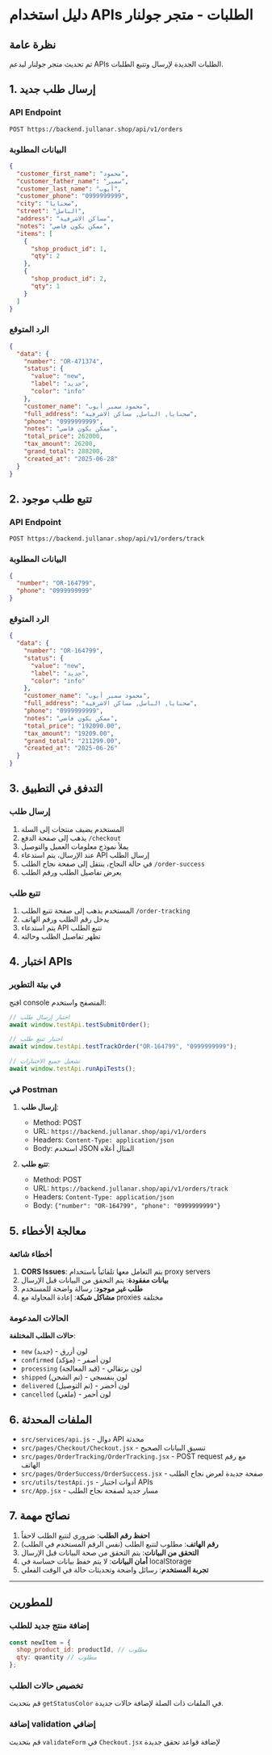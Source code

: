 # دليل استخدام APIs الطلبات - متجر جولنار

## نظرة عامة

تم تحديث متجر جولنار ليدعم APIs الطلبات الجديدة لإرسال وتتبع الطلبات.

## 1. إرسال طلب جديد

### API Endpoint
```
POST https://backend.jullanar.shop/api/v1/orders
```

### البيانات المطلوبة
```json
{
  "customer_first_name": "محمود",
  "customer_father_name": "سمير", 
  "customer_last_name": "أيوب",
  "customer_phone": "0999999999",
  "city": "صحنايا",
  "street": "الباسل",
  "address": "مساكن الاشرفية",
  "notes": "ممكن يكون فاضي",
  "items": [
    {
      "shop_product_id": 1,
      "qty": 2
    },
    {
      "shop_product_id": 2,
      "qty": 1
    }
  ]
}
```

### الرد المتوقع
```json
{
  "data": {
    "number": "OR-471374",
    "status": {
      "value": "new",
      "label": "جديد",
      "color": "info"
    },
    "customer_name": "محمود سمير أيوب",
    "full_address": "صحنايا, الباسل, مساكن الاشرفية",
    "phone": "0999999999",
    "notes": "ممكن يكون فاضي",
    "total_price": 262000,
    "tax_amount": 26200,
    "grand_total": 288200,
    "created_at": "2025-06-28"
  }
}
```

## 2. تتبع طلب موجود

### API Endpoint
```
POST https://backend.jullanar.shop/api/v1/orders/track
```

### البيانات المطلوبة
```json
{
  "number": "OR-164799",
  "phone": "0999999999"
}
```

### الرد المتوقع
```json
{
  "data": {
    "number": "OR-164799",
    "status": {
      "value": "new",
      "label": "جديد",
      "color": "info"
    },
    "customer_name": "محمود سمير أيوب",
    "full_address": "صحنايا, الباسل, مساكن الاشرفية",
    "phone": "0999999999",
    "notes": "ممكن يكون فاضي",
    "total_price": "192090.00",
    "tax_amount": "19209.00",
    "grand_total": "211299.00",
    "created_at": "2025-06-26"
  }
}
```

## 3. التدفق في التطبيق

### إرسال طلب
1. المستخدم يضيف منتجات إلى السلة
2. يذهب إلى صفحة الدفع `/checkout`
3. يملأ نموذج معلومات العميل والتوصيل
4. عند الإرسال، يتم استدعاء API إرسال الطلب
5. في حالة النجاح، ينتقل إلى صفحة نجاح الطلب `/order-success`
6. يعرض تفاصيل الطلب ورقم الطلب

### تتبع طلب
1. المستخدم يذهب إلى صفحة تتبع الطلب `/order-tracking`
2. يدخل رقم الطلب ورقم الهاتف
3. يتم استدعاء API تتبع الطلب
4. تظهر تفاصيل الطلب وحالته

## 4. اختبار APIs

### في بيئة التطوير
افتح console المتصفح واستخدم:

```javascript
// اختبار إرسال طلب
await window.testApi.testSubmitOrder();

// اختبار تتبع طلب
await window.testApi.testTrackOrder("OR-164799", "0999999999");

// تشغيل جميع الاختبارات
await window.testApi.runApiTests();
```

### في Postman
1. **إرسال طلب**:
   - Method: POST
   - URL: `https://backend.jullanar.shop/api/v1/orders`
   - Headers: `Content-Type: application/json`
   - Body: استخدم JSON المثال أعلاه

2. **تتبع طلب**:
   - Method: POST
   - URL: `https://backend.jullanar.shop/api/v1/orders/track`
   - Headers: `Content-Type: application/json`
   - Body: `{"number": "OR-164799", "phone": "0999999999"}`

## 5. معالجة الأخطاء

### أخطاء شائعة

1. **CORS Issues**: يتم التعامل معها تلقائياً باستخدام proxy servers
2. **بيانات مفقودة**: يتم التحقق من البيانات قبل الإرسال
3. **طلب غير موجود**: رسالة واضحة للمستخدم
4. **مشاكل شبكة**: إعادة المحاولة مع proxies مختلفة

### الحالات المدعومة

**حالات الطلب المختلفة**:
- `new` (جديد) - لون أزرق
- `confirmed` (مؤكد) - لون أصفر
- `processing` (قيد المعالجة) - لون برتقالي
- `shipped` (تم الشحن) - لون بنفسجي
- `delivered` (تم التوصيل) - لون أخضر
- `cancelled` (ملغي) - لون أحمر

## 6. الملفات المحدثة

- `src/services/api.js` - دوال API محدثة
- `src/pages/Checkout/Checkout.jsx` - تنسيق البيانات الصحيح
- `src/pages/OrderTracking/OrderTracking.jsx` - POST request مع رقم الهاتف
- `src/pages/OrderSuccess/OrderSuccess.jsx` - صفحة جديدة لعرض نجاح الطلب
- `src/utils/testApi.js` - أدوات اختبار APIs
- `src/App.jsx` - مسار جديد لصفحة نجاح الطلب

## 7. نصائح مهمة

1. **احفظ رقم الطلب**: ضروري لتتبع الطلب لاحقاً
2. **رقم الهاتف**: مطلوب لتتبع الطلب (نفس الرقم المستخدم في الطلب)
3. **التحقق من البيانات**: يتم التحقق من صحة البيانات قبل الإرسال
4. **أمان البيانات**: لا يتم حفظ بيانات حساسة في localStorage
5. **تجربة المستخدم**: رسائل واضحة وتحديثات حالة في الوقت الفعلي

---

## للمطورين

### إضافة منتج جديد للطلب
```javascript
const newItem = {
  shop_product_id: productId, // مطلوب
  qty: quantity // مطلوب
};
```

### تخصيص حالات الطلب
قم بتحديث `getStatusColor` في الملفات ذات الصلة لإضافة حالات جديدة.

### إضافة validation إضافي
قم بتحديث `validateForm` في `Checkout.jsx` لإضافة قواعد تحقق جديدة 